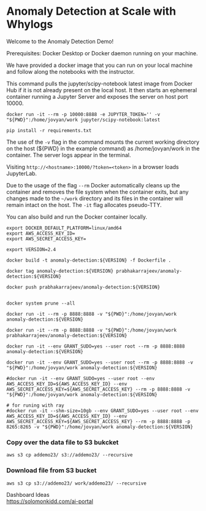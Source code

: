 # Anomaly Detection at Scale with Whylogs

Welcome to the Anomaly Detection Demo!

Prerequisites: Docker Desktop or Docker daemon running on your machine.

We have provided a docker image that you can run on your local machine and follow along the notebooks with the instructor.

This command pulls the jupyter/scipy-notebook latest image from Docker Hub if it is not already present on the local host. 
It then starts an ephemeral container running a Jupyter Server and exposes the server on host port 10000.
```
docker run -it --rm -p 10000:8888 -e JUPYTER_TOKEN='' -v "${PWD}":/home/jovyan/work jupyter/scipy-notebook:latest

pip install -r requirements.txt
```

The use of the `-v` flag in the command mounts the current working directory on the host (${PWD} in the example command) 
as /home/jovyan/work in the container. The server logs appear in the terminal.

Visiting `http://<hostname>:10000/?token=<token>` in a browser loads JupyterLab.

Due to the usage of the flag `--rm` Docker automatically cleans up the container and removes the file system 
when the container exits, but any changes made to the `~/work` directory and its files in the container will 
remain intact on the host. The `-it` flag allocates pseudo-TTY.

You can also build and run the Docker container locally.

```
export DOCKER_DEFAULT_PLATFORM=linux/amd64
export AWS_ACCESS_KEY_ID=
export AWS_SECRET_ACCESS_KEY=

export VERSION=2.4

docker build -t anomaly-detection:${VERSION} -f Dockerfile .

docker tag anomaly-detection:${VERSION} prabhakarrajeev/anomaly-detection:${VERSION}

docker push prabhakarrajeev/anomaly-detection:${VERSION}


docker system prune --all

docker run -it --rm -p 8888:8888 -v "${PWD}":/home/jovyan/work anomaly-detection:${VERSION}

docker run -it --rm -p 8888:8888 -v "${PWD}":/home/jovyan/work prabhakarrajeev/anomaly-detection:${VERSION}

docker run -it --env GRANT_SUDO=yes --user root --rm -p 8888:8888 anomaly-detection:${VERSION}

docker run -it --env GRANT_SUDO=yes --user root --rm -p 8888:8888 -v "${PWD}":/home/jovyan/work anomaly-detection:${VERSION}

#docker run -it --env GRANT_SUDO=yes --user root --env AWS_ACCESS_KEY_ID=${AWS_ACCESS_KEY_ID} --env AWS_SECRET_ACCESS_KEY=${AWS_SECRET_ACCESS_KEY} --rm -p 8888:8888 -v "${PWD}":/home/jovyan/work anomaly-detection:${VERSION}

# for runing with ray
#docker run -it --shm-size=10gb --env GRANT_SUDO=yes --user root --env AWS_ACCESS_KEY_ID=${AWS_ACCESS_KEY_ID} --env AWS_SECRET_ACCESS_KEY=${AWS_SECRET_ACCESS_KEY} --rm -p 8888:8888 -p 8265:8265 -v "${PWD}":/home/jovyan/work anomaly-detection:${VERSION}

```


### Copy over the data file to S3 bukcket
```
aws s3 cp addemo23/ s3://addemo23/ --recursive
```

### Download file from S3 bucket
```
aws s3 cp s3://addemo23/ work/addemo23/ --recursive
```

Dashboard Ideas  
https://solomonkidd.com/ai-portal
